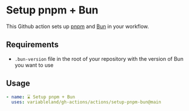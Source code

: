 # Setup pnpm + Bun

This Github action sets up [pnpm](https://pnpm.io) and [Bun](https://bun.sh) in your workflow.

## Requirements

- `.bun-version` file in the root of your repository with the version of Bun you want to use

## Usage

```yml
- name: ⌛ Setup pnpm + Bun
  uses: variableland/gh-actions/actions/setup-pnpm-bun@main
```
